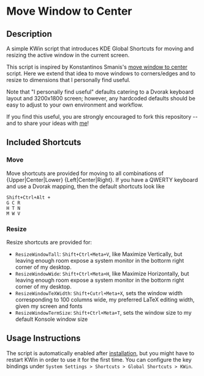 # Move Window to Center
## Description
A simple KWin script that introduces KDE Global Shortcuts for moving and
resizing the active window in the current screen.

This script is inspired by Konstantinos Smanis's [move window to
center](https://github.com/KSmanis/kwin-move-window-to-center) script.  Here
we extend that idea to move windows to corners/edges and to resize to
dimensions that I personally find useful.

Note that "I personally find useful" defaults catering to a Dvorak keyboard
layout and 3200x1800 screen; however, any hardcoded defaults should be easy
to adjust to your own environment and workflow.

If you find this useful, you are strongly encouraged to fork this repository
-- and to share your ideas with [me](mailto:mike.d.richman@gmail.com)!

## Included Shortcuts

### Move

Move shortcuts are provided for moving to all combinations of
{Upper|Center|Lower} {Left|Center|Right}.  If you have a QWERTY keyboard
and use a Dvorak mapping, then the default shortcuts look like

    Shift+Ctrl+Alt +
    G C R
    H T N
    M W V

### Resize 

Resize shortcuts are provided for:
* `ResizeWindowTall`: `Shift+Ctrl+Meta+V`, like Maximize Vertically, but
  leaving enough room expose a system monitor in the bottorm right corner of
  my desktop.
* `ResizeWindowWide`: `Shift+Ctrl+Meta+H`, like Maximize Horizontally, but
  leaving enough room expose a system monitor in the bottorm right corner of
  my desktop.
* `ResizeWindowTeXWidth`: `Shift+Cutrl+Meta+X`, sets the window width
  corresponding to 100 columns wide, my preferred LaTeX editing width, given
  my screen and fonts
* `ResizeWindowTermSize`: `Shift+Ctrl+Meta+T`, sets the window size to my
  default Konsole window size


## Usage Instructions
The script is automatically enabled after [installation](INSTALL.md), but
you might have to restart KWin in order to use it for the first time. You
can configure the key bindings under `System Settings > Shortcuts > Global
Shortcuts > KWin`.
